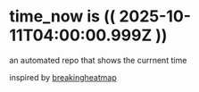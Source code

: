 # time_now is (( 2025-10-11T04:00:00.999Z ))

an automated repo that shows the currnent time

inspired by [breakingheatmap](https://github.com/breakingheatmap/breakingheatmap)